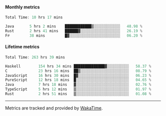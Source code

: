 #### Monthly metrics
<!--START_SECTION:wakamonthly-->

```asm
Total Time: 10 hrs 17 mins

Java       5 hrs 2 mins    ████████████▒░░░░░░░░░░░░   48.98 %
Rust       2 hrs 41 mins   ██████▓░░░░░░░░░░░░░░░░░░   26.19 %
F#         38 mins         █▓░░░░░░░░░░░░░░░░░░░░░░░   06.20 %
```

<!--END_SECTION:wakamonthly-->
#### Lifetime metrics
<!--START_SECTION:wakalifetime-->

```asm
Total Time: 263 hrs 39 mins

Haskell        154 hrs 34 mins ██████████████▓░░░░░░░░░░   58.37 %
C              23 hrs 16 mins  ██▒░░░░░░░░░░░░░░░░░░░░░░   08.79 %
JavaScript     16 hrs 30 mins  █▓░░░░░░░░░░░░░░░░░░░░░░░   06.23 %
PureScript     12 hrs 18 mins  █░░░░░░░░░░░░░░░░░░░░░░░░   04.65 %
Java           7 hrs 18 mins   ▓░░░░░░░░░░░░░░░░░░░░░░░░   02.76 %
TypeScript     5 hrs 12 mins   ▒░░░░░░░░░░░░░░░░░░░░░░░░   01.97 %
Rust           2 hrs 51 mins   ▒░░░░░░░░░░░░░░░░░░░░░░░░   01.08 %
```

<!--END_SECTION:wakalifetime-->

---

Metrics are tracked and provided by [WakaTime](https://github.com/athul/waka-readme).
